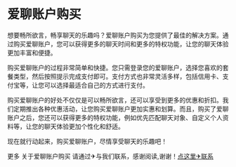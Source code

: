 # 爱聊账户购买

想要畅所欲言，畅享聊天的乐趣吗？爱聊账户购买为您提供了最佳的解决方案。通过购买爱聊账户，您可以获得更多的聊天时间和更多的特权功能，让您的聊天体验更加丰富和便捷。

购买爱聊账户的过程非常简单和快捷。您只需登录您的爱聊账户，选择您喜欢的套餐类型，然后按照提示完成支付即可。支付方式也非常灵活多样，包括信用卡、支付宝等，让您可以选择最适合自己的方式进行支付。

购买爱聊账户的好处不仅仅是可以畅所欲言，还可以享受到更多的优惠和折扣。我们定期推出各种优惠活动，让您购买爱聊账户更加实惠和划算。而且，购买了爱聊账户之后，您还可以获得更多的特权功能，例如优先匹配聊天对象、自定义个人资料等，让您的聊天体验更加个性化和舒适。

现在就行动起来，购买爱聊账户，尽情享受聊天的乐趣吧！

更多 关于爱聊账户购买 请通过✈与我们联系，感谢阅读,谢谢！[点这里✈联系](https://c.k02.cc)